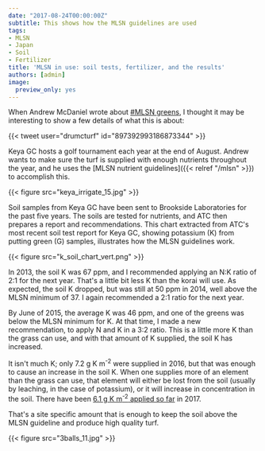 ```yaml
---
date: "2017-08-24T00:00:00Z"
subtitle: This shows how the MLSN guidelines are used
tags:
- MLSN
- Japan
- Soil
- Fertilizer
title: 'MLSN in use: soil tests, fertilizer, and the results'
authors: [admin]
image:
  preview_only: yes
---
```


When Andrew McDaniel wrote about [#MLSN greens](https://twitter.com/drumcturf/status/897392993186873344), I thought it may be interesting to show a few details of what this is about:

{{< tweet user="drumcturf" id="897392993186873344" >}}

Keya GC hosts a golf tournament each year at the end of August. Andrew wants to make sure the turf is supplied with enough nutrients throughout the year, and he uses the [MLSN nutrient guidelines]({{< relref "/mlsn" >}}) to accomplish this.

{{< figure src="keya_irrigate_15.jpg" >}}

Soil samples from Keya GC have been sent to Brookside Laboratories for the past five years. The soils are tested for nutrients, and ATC then prepares a report and recommendations. This chart extracted from ATC's most recent soil test report for Keya GC, showing potassium (K) from putting green (G) samples, illustrates how the MLSN guidelines work.

{{< figure src="k_soil_chart_vert.png" >}}

In 2013, the soil K was 67 ppm, and I recommended applying an N:K ratio of 2:1 for the next year. That's a little bit less K than the korai will use. As expected, the soil K dropped, but was still at 50 ppm in 2014, well above the MLSN minimum of 37. I again recommended a 2:1 ratio for the next year.

By June of 2015, the average K was 46 ppm, and one of the greens was below the MLSN minimum for K. At that time, I made a new recommendation, to apply N and K in a 3:2 ratio. This is a little more K than the grass can use, and with that amount of K supplied, the soil K has increased. 

It isn't much K; only 7.2 g K m<sup>-2</sup> were supplied in 2016, but that was enough to cause an increase in the soil K. When one supplies more of an element than the grass can use, that element will either be lost from the soil (usually by leaching, in the case of potassium), or it will increase in concentration in the soil. There have been [6.1 g K m<sup>-2</sup> applied so far](http://www.asianturfgrass.com/2017-08-23-how-to-spend-5000-tournament-green-fertilizer/) in 2017. 

That's a site specific amount that is enough to keep the soil above the MLSN guideline and produce high quality turf.


{{< figure src="3balls_11.jpg" >}}


